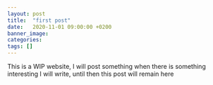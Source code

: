 ```yaml
---
layout: post
title:  "first post"
date:   2020-11-01 09:00:00 +0200
banner_image: 
categories: 
tags: []
---
```


This is a WIP website, I will post something when there is something interesting I will write, until then this post will remain here
